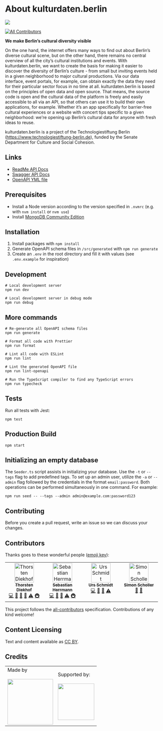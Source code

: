 # About kulturdaten.berlin

[![](https://img.shields.io/badge/Built%20with%20%E2%9D%A4%EF%B8%8F-at%20Technologiestiftung%20Berlin-blue?style=flat-square)](https://www.technologiestiftung-berlin.de/)

<!-- ALL-CONTRIBUTORS-BADGE:START - Do not remove or modify this section -->

[![All Contributors](https://img.shields.io/badge/all_contributors-1-orange.svg?style=flat-square)](#contributors)

<!-- ALL-CONTRIBUTORS-BADGE:END -->

**We make Berlin’s cultural diversity visible**

On the one hand, the internet offers many ways to find out about Berlin’s diverse cultural scene, but on the other hand, there remains no central overview of all the city’s cultural institutions and events. With kulturdaten.berlin, we want to create the basis for making it easier to discover the diversity of Berlin’s culture - from small but inviting events held in a given neighborhood to major cultural productions. Via our data interface, event portals, for example, can obtain exactly the data they need for their particular sector focus in no time at all. kulturdaten.berlin is based on the principles of open data and open source. That means, the source code is open and the cultural data of the platform is freely and easily accessible to all via an API, so that others can use it to build their own applications, for example. Whether it’s an app specifically for barrier-free cultural experiences or a website with concert tips specific to a given neighborhood: we're opening up Berlin’s cultural data for anyone with fresh ideas to reuse.

kulturdaten.berlin is a project of the Technologiestiftung Berlin (<https://www.technologiestiftung-berlin.de>), funded by the Senate Department for Culture and Social Cohesion.


## Links

- [ReadMe API Docs](https://kulturdaten.readme.io)
- [Swagger API Docs](https://api-v2.kulturdaten.berlin/api/docs/)
- [OpenAPI YML file](https://github.com/technologiestiftung/kulturdaten-api/blob/main/src/schemas/kulturdaten.berlin.openapi.generated.yml)


## Prerequisites

- Install a Node version according to the version specified in `.nvmrc` (e.g. with `nvm install` or `nvm use`)
- Install [MongoDB Community Edition](https://www.mongodb.com/docs/manual/administration/install-community/)


## Installation

1. Install packages with `npm install`
2. Generate OpenAPI schema files in `/src/generated` with `npm run generate`
3. Create an `.env` in the root directory and fill it with values (see `.env.example` for inspiration)


## Development

```shell
# Local development server
npm run dev

# Local development server in debug mode
npm run debug
```


## More commands

```shell
# Re-generate all OpenAPI schema files
npm run generate

# Format all code with Prettier
npm run format

# Lint all code with ESLint
npm run lint

# Lint the generated OpenAPI file
npm run lint-openapi

# Run the TypeScript compiler to find any TypeScript errors
npm run typecheck
```


## Tests

Run all tests with Jest:

```shell
npm test
```


## Production Build

```shell
npm start
```


## Initializing an empty database

The `Seeder.ts` script assists in initializing your database. Use the `-t` or `--tags` flag to add predefined tags. To set up an admin user, utilize the `-a` or `--admin` flag followed by the credentials in the format `email:password`. Both operations can be performed simultaneously in one command. For example:

```shell
npm run seed -- --tags --admin admin@example.com:password123
```


## Contributing

Before you create a pull request, write an issue so we can discuss your changes.


## Contributors

Thanks goes to these wonderful people ([emoji key](https://allcontributors.org/docs/en/emoji-key)):

<!-- ALL-CONTRIBUTORS-LIST:START - Do not remove or modify this section -->
<!-- prettier-ignore-start -->
<!-- markdownlint-disable -->
<table>
  <tbody>
    <tr>
      <td align="center" valign="top" width="14.28%"><a href="https://github.com/ThorstenDiekhof"><img src="https://avatars.githubusercontent.com/u/121924163?v=4?s=64" width="64px;" alt="Thorsten Diekhof"/><br /><sub><b>Thorsten Diekhof</b></sub></a><br /><a href="https://github.com/technologiestiftung/kulturdaten.berlin/commits?author=ThorstenDiekhof" title="Code">💻</a> <a href="#ideas-ThorstenDiekhof" title="Ideas, Planning, & Feedback">🤔</a> <a href="https://github.com/technologiestiftung/kulturdaten.berlin/pulls?q=is%3Apr+reviewed-by%3AThorstenDiekhof" title="Reviewed Pull Requests">👀</a> <a href="https://github.com/technologiestiftung/kulturdaten.berlin/commits?author=ThorstenDiekhof" title="Documentation">📖</a> <a href="https://github.com/technologiestiftung/kulturdaten.berlin/commits?author=ThorstenDiekhof" title="Tests">⚠️</a> <a href="#infra-ThorstenDiekhof" title="Infrastructure (Hosting, Build-Tools, etc)">🚇</a></td>
      <td align="center" valign="top" width="14.28%"><a href="https://herrherrmann.net"><img src="https://avatars.githubusercontent.com/u/6429568?v=4?s=64" width="64px;" alt="Sebastian Herrmann"/><br /><sub><b>Sebastian Herrmann</b></sub></a><br /><a href="https://github.com/technologiestiftung/kulturdaten.berlin/commits?author=herrherrmann" title="Code">💻</a> <a href="#ideas-herrherrmann" title="Ideas, Planning, & Feedback">🤔</a> <a href="https://github.com/technologiestiftung/kulturdaten.berlin/pulls?q=is%3Apr+reviewed-by%3Aherrherrmann" title="Reviewed Pull Requests">👀</a> <a href="https://github.com/technologiestiftung/kulturdaten.berlin/commits?author=herrherrmann" title="Tests">⚠️</a> <a href="#infra-herrherrmann" title="Infrastructure (Hosting, Build-Tools, etc)">🚇</a></td>
      <td align="center" valign="top" width="14.28%"><a href="https://github.com/ZenVega"><img src="https://avatars.githubusercontent.com/u/50147356?v=4?s=64" width="64px;" alt="Urs Schmidt"/><br /><sub><b>Urs Schmidt</b></sub></a><br /><a href="https://github.com/technologiestiftung/kulturdaten.berlin/commits?author=ZenVega" title="Code">💻</a> <a href="#ideas-ZenVega" title="Ideas, Planning, & Feedback">🤔</a> <a href="https://github.com/technologiestiftung/kulturdaten.berlin/pulls?q=is%3Apr+reviewed-by%3AZenVega" title="Reviewed Pull Requests">👀</a> <a href="https://github.com/technologiestiftung/kulturdaten.berlin/commits?author=ZenVega" title="Tests">⚠️</a></td>
      <td align="center" valign="top" width="14.28%"><a href="https://github.com/BugBoomBang"><img src="https://avatars.githubusercontent.com/u/30436389?v=4?s=64" width="64px;" alt="Simon Scholler"/><br /><sub><b>Simon Scholler</b></sub></a><br /><a href="#ideas-BugBoomBang" title="Ideas, Planning, & Feedback">🤔</a> <a href="https://github.com/technologiestiftung/kulturdaten.berlin/pulls?q=is%3Apr+reviewed-by%3ABugBoomBang" title="Reviewed Pull Requests">👀</a></td>
    </tr>
  </tbody>
</table>

<!-- markdownlint-restore -->
<!-- prettier-ignore-end -->

<!-- ALL-CONTRIBUTORS-LIST:END -->

This project follows the [all-contributors](https://github.com/all-contributors/all-contributors) specification. Contributions of any kind welcome!


## Content Licensing

Text and content available as [CC BY](https://creativecommons.org/licenses/by/3.0/de/).


## Credits

<table>
  <tr>
    <td>
      Made by <a href="https://www.technologiestiftung-berlin.de/">
        <br />
        <br />
        <img width="150" src="https://logos.citylab-berlin.org/logo-tsb-outline.svg" />
      </a>
    </td>
    <td>
      Supported by: <a src="https://www.berlin.de/sen/kultur/en/">
        <br />
        <br />
        <img width="120" src="https://logos.citylab-berlin.org/logo-berlin-senkueu-en.svg" />
      </a>
    </td>
  </tr>
</table>
